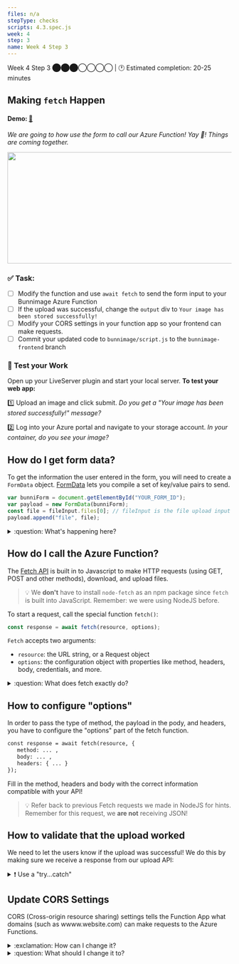 ```yaml
---
files: n/a
stepType: checks
scripts: 4.3.spec.js
week: 4
step: 3
name: Week 4 Step 3
---
```

Week 4 Step 3 ⬤⬤⬤◯◯◯◯ | 🕐 Estimated completion: 20-25 minutes

## Making `fetch` Happen
#### Demo: [🐰](https://week4step3.emilychen10.repl.co)
*We are going to how use the form to call our Azure Function! Yay :tada:! Things are coming together.*

<p align="center">
   <img src="https://user-images.githubusercontent.com/69332964/121599973-ceefaa00-ca11-11eb-82ef-5c72ce901ea5.png" width="800" height="250" />
</p>

### ✅  Task:
- [ ] Modify the function and use `await fetch` to send the form input to your Bunnimage Azure Function
- [ ] If the upload was successful, change the `output` div to `Your image has been stored successfully!`
- [ ] Modify your CORS settings in your function app so your frontend can make requests.
- [ ] Commit your updated code to `bunnimage/script.js` to the `bunnimage-frontend` branch

### 🚧 Test your Work
Open up your LiveServer plugin and start your local server. **To test your web app:**

:one: Upload an image and click submit. *Do you get a "Your image has been stored successfully!" message?*

:two: Log into your Azure portal and navigate to your storage account. *In your container, do you see your image?*


## How do I get form data?
To get the information the user entered in the form, you will need to create a `FormData` object. [FormData](https://developer.mozilla.org/en-US/docs/Web/API/FormData/Using_FormData_Objects) lets you compile a set of key/value pairs to send.

```js
var bunniForm = document.getElementById("YOUR_FORM_ID");
var payload = new FormData(bunniForm);
const file = fileInput.files[0]; // fileInput is the file upload input element
payload.append("file", file);
```

<details>
<summary>:question: What's happening here?</summary>
  </br>

Code breakdown:
- we reference the html form element with `document.getElementById("YOUR_FORM_ID")`, so we can create a FormData object.
- we extract the file the user uploaded using `fileInput.files[0]`
- finally, we add the file created to the `FormData` object using `append`, and a key-value pair. The key is `file`, and its value is the file itself. 

💡 Since we need to reference the form element in `document.getElementById("YOUR_FORM_ID")`, we need to give it an id in the html. 

```html
<form enctype="multipart/form-data" id="YOUR_FORM_ID">
```
> Now, we can send the payload to our azure function in the body of our fetch request.
  <br><br/>
</details>

## How do I call the Azure Function?

The [Fetch API](https://developer.mozilla.org/en-US/docs/Web/API/Fetch_API/Using_Fetch) is built in to Javascript to make HTTP requests (using GET, POST and other methods), download, and upload files.

> :bulb: We **don't** have to install `node-fetch` as an npm package since `fetch` is built into JavaScript. Remember: we were using NodeJS before.

To start a request, call the special function `fetch()`:

```js
const response = await fetch(resource, options);
```

`Fetch` accepts two arguments:
- `resource`: the URL string, or a Request object
- `options`: the configuration object with properties like method, headers, body, credentials, and more.

<details>
<summary>:question: What does fetch exactly do?</summary>
  </br>

`fetch()` starts a request and returns a promise. When the request completes, the promise is resolved with the Response object. **If the request fails due to some network problems, the promise is rejected.**
> Keep this in mind if your function throws a promise error!
  <br><br/>
</details>



## How to configure "options"
In order to pass the type of method, the payload in the pody, and headers, you have to configure the "options" part of the fetch function. 

```html 
const response = await fetch(resource, {
   method: ... ,
   body: ... , 
   headers: { ... }
});
```

Fill in the method, headers and body with the correct information compatible with your API!
> :bulb: Refer back to previous Fetch requests we made in NodeJS for hints. Remember for this request, we **are not** receiving JSON!

## How to validate that the upload worked
We need to let the users know if the upload was successful! We do this by making sure we receive a response from our upload API:

<details>
<summary>❗ Use a "try...catch"</summary>
  </br>

A [`try...catch`](https://developer.mozilla.org/en-US/docs/Web/JavaScript/Reference/Statements/try...catch) is what it sounds like - it catches errors. This makes for a better user experience and is crucial to error handling.
```js
try { 
    // Try receiving data from your fetch request
    // Change the output div's value
} catch (e) {
    // If an error occurred, tell the user!
}
```
  <br><br/>
</details>

## Update CORS Settings

CORS (Cross-origin resource sharing) settings tells the Function App what domains (such as wwww.website.com) can make requests to the Azure Functions. 

<details><summary>:exclamation: How can I change it?</summary>
  </br>

Head to your function app in your portal and find the button on the left hand side called `CORS`.
![https://user-images.githubusercontent.com/69332964/99188905-6f0b7c00-272c-11eb-8142-f91882227c78.png](https://user-images.githubusercontent.com/69332964/99188905-6f0b7c00-272c-11eb-8142-f91882227c78.png)
  <br><br/>
</details>

<details><summary>:question: What should I change it to?</summary>
  </br>
  
Change it to a wildcard operator (`*`), which allows *all* origin domains to make requests.
> :bulb: Be sure to remove any other existing inputs before attempting to save with wildcard. **Don't forget to save your changes!**
  <br><br/>
</details>
